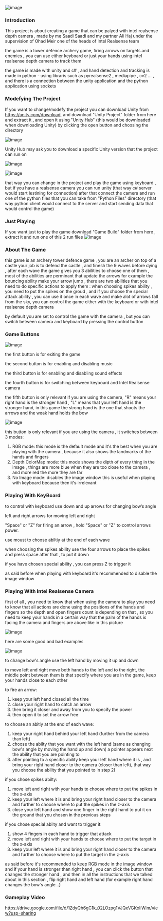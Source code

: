 ![image](https://github.com/saadisaadi1/Handshot-Tower-Defence/assets/50622237/48de47e6-1e2d-4d99-a8f2-e748f087275e)


### **Introduction**
This project is about creating a game that can be palyed with intel realsense depth camera , made by me Saadi Saadi and my partner Ali Haj under the supervision of Ohad Meir one of the heads of Intel Realsense team

the game is a tower defence archery game, firing arrows on targets and enemies , you can use either keyboard or just your hands using intel realsense depth camera to track them

the game is made with unity and c# , and hand detection and tracking is made in python - using libraris such as pyrealsense2 , mediapipe , cv2 ... , and there is a connection between the unity application and the python application using sockets


### **Modefying The Project** 
If you want to change/modefy the project you can download Unity from https://unity.com/download, and download "Unity Project" folder from here and extract it , and open it using "Unity Hub" (this would be downloaded when downloading Unity) by clicking the open button and choosing the directory

![image](https://github.com/saadisaadi1/Handshot-Tower-Defence/assets/50622237/fc688c29-69e3-4e5c-9398-76eb923d7bb1)

Unity Hub may ask you to download a specific Unity version that the project can run on

![image](https://github.com/saadisaadi1/Handshot-Tower-Defence/assets/50622237/4cd862a5-173c-486c-a5cf-dea98bc7147a)

![image](https://github.com/saadisaadi1/Handshot-Tower-Defence/assets/50622237/434aa2da-c3a2-4dbe-be56-0ee58a7fdbbf)

that way you can change in the project and play the game using keyboard , but if you have a realsense camera you can run unity (that way c# server would start lestining for connection) after that connect the camera and run one of the python files that you can take from "Python Files" directory (that way python client would connect to the server and start sending data that would control the game)


### **Just Playing** 
If you want just to play the game download "Game Build" folder from here , extract it and run one of this 2 run files
![image](https://github.com/saadisaadi1/Handshot-Tower-Defence/assets/50622237/4c803abb-cbcc-48e9-b59d-8836fb2366e9)


### **About The Game**
this game is an archery tower defence game , you are an archer on top of a castle your job is to defend the castle , and finesh the 9 waves before dying , after each wave the game gives you 3 abilities to choose one of them , most of the abilities are perminant that update the arrows for example the bouncing ability make your arrow jump , there are two abilities that you need to do specific actions to apply them : when choosing spikes ability , you need to put the spikes on the groud , and if you choose the special attack ability , you can use it once in each wave and make alot of arrows fall from the sky, you can control the game either with the keyboard or with intel realsense depth camera 

by default you are set to control  the game with the camera , but you can switch between camera and keyboard by pressing the control button


### **Game Buttons**
![image](https://github.com/saadisaadi1/Handshot-Tower-Defence/assets/50622237/380b1fdf-2897-47bb-a5eb-05ed4948c55c)

the first button is for exiting the game

the second button is for enabling and disabling music

the third button is for enabling and disabling sound effects

the fourth button is for switching between keyboard and Intel Realsense camera

the fifth button is only relevant if you are using the camera, "R" means your right hand is the stronger hand , "L" means that your left hand is the stronger hand, in this game the strong hand is the one that shoots the arrows and the weak hand holds the bow

![image](https://github.com/saadisaadi1/Handshot-Tower-Defence/assets/50622237/9e14faca-d74d-41b8-8011-bd27b38a6140)

this button is only relevant if you are using the camera , it switches between 3 modes:
1) RGB mode: this mode is the default mode and it's the best when you are playing with the camera , because it also shows the landmarks of the hands and fingers
2) Depth ColorMap mode: this mode shows the dipth of every thing in the image , things are more blue when they are too close to the camera , and more red the more they are far
3) No Image mode: disables the image window this is useful when playing with keyboard because then it's irrelevant

   
### **Playing With KeyBoard**
to control with keyboard use down and up arrows for changing bow’s angle

left and right arrows for moving left and right

"Space" or "Z" for firing an arrow , hold "Space" or "Z" to control arrows power.

use moust to choose abiltiy at the end of each wave

when choosing the spikes ability use the four arrows to place the spikes and press space after that , to put it down

if you have chosen special ability , you can press Z to trigger it

as said before when playing with keyboard it's recommended to disable the image window


### **Playing With Intel Realsense Camera**

first of all , you need to know that when using the camera to play you need to know that all actions are done using the positions of the hands and fingers so the depth and open fingers count is depending on that , so you need to keep your hands in a certain way that the palm of the hands is facing the camera and fingers are above like in this picture

![image](https://github.com/saadisaadi1/Handshot-Tower-Defence/assets/50622237/21e0ace8-71a9-42c1-bc62-3cb2dfcf3b47)

here are some good and bad examples 

![image](https://github.com/saadisaadi1/Handshot-Tower-Defence/assets/50622237/c3afb857-a599-4927-94f2-1818c14a03b5)

to change bow's angle use the left hand by moving it up and down

to move left and right move both hands to the left and to the right, the middle point between them is that specify where you are in the game, keep your hands close to each other

to fire an arrow: 
1) keep your left hand closed all the time
2) close your right hand to catch an arrow
3) then bring it closer and away from you to specify the power
4) then open it to set the arrow free
   
to choose an abitly at the end of each wave:
1) keep your right hand behind your left hand (further from the camera than left)
2) choose the abilty that you want with the left hand (same as changing bow's angle by moving the hand up and down) a pointer appears next the ability that you are pointing to
3) after pointing to a specific ability keep your left hand where it is , and bring your right hand closer to the camera (closer than left), that way you choose the ability that you pointed to in step 2)
   
if you chose spikes abilty:
1) move left and right with your hands to choose where to put the spikes in the x-axis
2) keep your left where it is and bring your right hand closer to the camera and further to choose where to put the spikes in the z-axis
3) close your left hand and show one finger in the right hand to put it on the ground that you chosen in the previous steps

if you chose special abilty and want to trigger it:
1) show 4 fingers in each hand to trigger that attack
2) move left and right with your hands to choose where to put the target in the x-axis
3) keep your left where it is and bring your right hand closer to the camera and further to choose where to put the target in the z-axis

as said before it's recommended to keep RGB mode in the image window 
and if your hand is stronger than right hand , you can click the button that changes the stronger hand , and then in all the instructions that we talked about in this section , flip right hand and left hand (for example right hand changes the bow's angle...)


### **Gameplay Video**
https://drive.google.com/file/d/1ZdyQh6gC1k_02LOzpg1VJQxVGKxIiWim/view?usp=sharing
